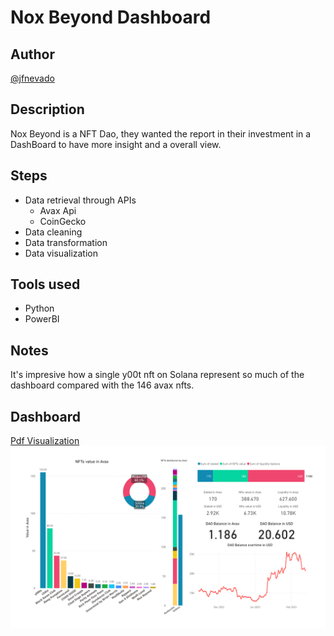 # Nox Beyond Dashboard

## Author
[@jfnevado](https://github.com/jfnevado)

## Description

Nox Beyond is a NFT Dao, they wanted the report in their investment in a DashBoard to have more insight and a overall view.

## Steps
- Data retrieval through APIs
  - Avax Api
  - CoinGecko
- Data cleaning
- Data transformation
- Data visualization

## Tools used
- Python
- PowerBI

## Notes
It's impresive how a single y00t nft on Solana represent so much of the dashboard compared with the 146 avax nfts.

## Dashboard

[Pdf Visualization](../master/Dashboard/Dashboard.pdf)
![Dashboard Preview](https://github.com/jfnevado/Nox-Beyond/blob/master/Dashboard/Dashboard.png)